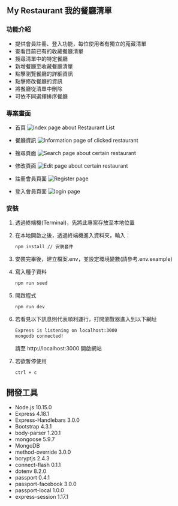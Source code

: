 ## Ｍy Restaurant 我的餐廳清單

### 功能介紹
- 提供會員註冊、登入功能，每位使用者有獨立的蒐藏清單
- 查看目前已有的收藏餐廳清單
- 搜尋清單中的特定餐廳
- 新增餐廳至收藏餐廳清單
- 點擊瀏覽餐廳的詳細資訊
- 點擊修改餐廳的資訊
- 將餐廳從清單中刪除
- 可依不同選擇排序餐廳
### 專案畫面

- 首頁
![Index page about Restaurant List](./public/image/snapshot_index.png)

- 餐廳資訊
![Information page of clicked restaurant](./public/image/snapshot_detail.png)

- 搜尋頁面
![Search page about certain restaurant](./public/image/snapshot_search.png)

- 修改頁面
![Edit page about certain restaurant](./public/image/snapshot_edit.png)

- 註冊會員頁面
![Register page](./public/image/snapshot_register.png)

- 登入會員頁面
![login page](./public/image/snapshot_login.png)


### 安裝

1. 透過終端機(Terminal)，先將此專案存放至本地位置

2. 在本地開啟之後，透過終端機進入資料夾，輸入：

   ```bash
   npm install // 安裝套件
   ```

3. 安裝完畢後，建立檔案.env，並設定環境變數(請參考.env.example)

4. 寫入種子資料
   ```bash
   npm run seed
   ```

5. 開啟程式
   ```bash
   npm run dev
   ```

4. 若看見以下訊息則代表順利運行，打開瀏覽器進入到以下網址

   ```bash
   Express is listening on localhost:3000
   mongodb connected!
   ```
   請至 http://localhost:3000 開啟網站
   
5. 若欲暫停使用

   ```bash
   ctrl + c
   ```

## 開發工具

- Node.js 10.15.0
- Express 4.18.1
- Express-Handlebars 3.0.0
- Bootstrap 4.3.1
- body-parser 1.20.1
- mongoose 5.9.7
- MongoDB
- method-override 3.0.0
- bcryptjs 2.4.3
- connect-flash 0.1.1 
- dotenv 8.2.0
- passport 0.4.1
- passport-facebook 3.0.0
- passport-local 1.0.0
- express-session 1.17.1
